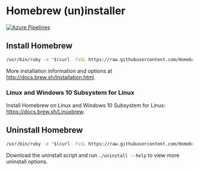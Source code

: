 # Homebrew (un)installer

[![Azure Pipelines](https://img.shields.io/vso/build/Homebrew/56a87eb4-3180-495a-9117-5ed6c79da737/3.svg)](https://dev.azure.com/Homebrew/Homebrew/_build/latest?definitionId=3)

## Install Homebrew

```bash
/usr/bin/ruby -e "$(curl -fsSL https://raw.githubusercontent.com/Homebrew/install/master/install)"
```

More installation information and options at http://docs.brew.sh/Installation.html.

### Linux and Windows 10 Subsystem for Linux

Install Homebrew on Linux and Windows 10 Subsystem for Linux: https://docs.brew.sh/Linuxbrew.

## Uninstall Homebrew

```bash
/usr/bin/ruby -e "$(curl -fsSL https://raw.githubusercontent.com/Homebrew/install/master/uninstall)"
```

Download the uninstall script and run `./uninstall --help` to view more uninstall options.
